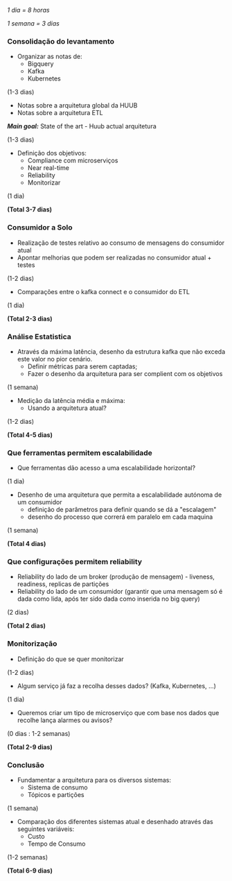 *1 dia = 8 horas*

*1 semana = 3 dias*

### Consolidação do levantamento
- Organizar as notas de: 
	- Bigquery
	- Kafka
	- Kubernetes

(1-3 dias)

- Notas sobre a arquitetura global da HUUB 
- Notas sobre a arquitetura ETL

_**Main goal:**_ State of the art - Huub actual arquitetura 

(1-3 dias)

- Definição dos objetivos: 
	- Compliance com microserviços
	- Near real-time
	- Reliability
	- Monitorizar

(1 dia)

**(Total 3-7 dias)**

### Consumidor a Solo
- Realização de testes relativo ao consumo de mensagens do consumidor atual
- Apontar melhorias que podem ser realizadas no consumidor atual + testes

(1-2 dias)

- Comparações entre o kafka connect e o consumidor do ETL

(1 dia)

**(Total 2-3 dias)**


### Análise Estatistica
- Através da máxima latência, desenho da estrutura kafka que não exceda este valor no pior cenário.
	- Definir métricas para serem captadas; 
	- Fazer o desenho da arquitetura para ser complient com os objetivos

(1 semana)

- Medição da latência média e máxima:
	- Usando a arquitetura atual?

(1-2 dias)

**(Total 4-5 dias)**


### Que ferramentas permitem escalabilidade
- Que ferramentas dão acesso a uma escalabilidade horizontal?

(1 dia)

- Desenho de uma arquitetura que permita a escalabilidade autónoma de um consumidor
	- definição de parâmetros para definir quando se dá a "escalagem"
	- desenho do processo que correrá em paralelo em cada maquina

(1 semana)

**(Total 4 dias)**


### Que configurações permitem reliability 
- Reliability do lado de um broker (produção de mensagem)
		- liveness, readiness, replicas de partições
- Reliability do lado de um consumidor (garantir que uma mensagem só é dada como lida, após ter sido dada como inserida no big query)

(2 dias)

**(Total 2 dias)**

### Monitorização
- Definição do que se quer monitorizar

(1-2 dias)

- Algum serviço já faz a recolha desses dados? (Kafka, Kubernetes, ...)

(1 dia)

- Queremos criar um tipo de microserviço que com base nos dados que recolhe lança alarmes ou avisos?

(0 dias : 1-2 semanas)

**(Total 2-9 dias)**




### Conclusão
- Fundamentar a arquitetura para os diversos sistemas: 
	- Sistema de consumo
	- Tópicos e partições

(1 semana)

- Comparação dos diferentes sistemas atual e desenhado através das seguintes variáveis:
	- Custo
	- Tempo de Consumo

(1-2 semanas)

**(Total 6-9 dias)**

